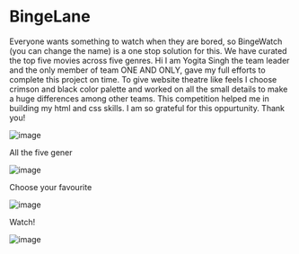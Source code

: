 # BingeLane
 Everyone wants something to watch when they are bored, so BingeWatch (you can change the name) is a one stop solution for this. We have curated the top five movies across five genres.
 Hi I am Yogita Singh the team leader and the only member of team ONE AND ONLY, gave my full efforts to complete this project on time. To give website theatre like feels I choose crimson and black color palette and worked on all the small details to make a huge differences among other teams. This competition helped me in building my html and css skills. I am so grateful for this oppurtunity.
 Thank you!
 
 ![image](https://user-images.githubusercontent.com/115174566/213398058-07d95504-43d6-463a-add6-4d6b8f4588a3.png)

All the five gener

![image](https://user-images.githubusercontent.com/115174566/213398295-d23b06d9-7b1a-41b7-970a-90d4faf64a69.png)

Choose your favourite

![image](https://user-images.githubusercontent.com/115174566/213398430-b64333cb-33e3-4a2c-83ea-52ca9e267163.png)

Watch!

![image](https://user-images.githubusercontent.com/115174566/213398779-9ada1e1f-eb92-4f97-889e-58beb686b141.png)


